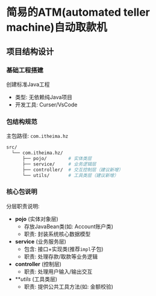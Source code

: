 # 简易的ATM(automated teller machine)自动取款机

## 项目结构设计

### 基础工程搭建

创建标准Java工程

 - 类型: 无依赖纯Java项目
 - 开发工具: Curser/VsCode


### 包结构规范

主包路径: `com.itheima.hz`

```bash
src/
  └── com.itheima.hz/
      ├── pojo/        # 实体类层
      ├── service/     # 业务逻辑层
      ├── controller/  # 交互控制层（建议新增）
      └── utils/       # 工具类层（建议新增）
 ```

### 核心包说明

分层职责说明:

- **pojo** (实体对象层)
    - 存放JavaBean类(如: Account账户类)
    - 职责: 封装系统核心数据模型
- **service** (业务服务层)
    - 包含: 接口+实现类(推荐`impl`子包)
    - 职责: 处理存款/取款等业务逻辑
- **controller** (控制层)
    - 职责: 处理用户输入/输出交互
- ***utils* (工具类层)
    - 职责: 提供公共工具方法(如: 金额校验)
